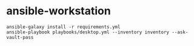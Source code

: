 # ansible-workstation

```shell
ansible-galaxy install -r requirements.yml
ansible-playbook playbooks/desktop.yml --inventory inventory --ask-vault-pass
```